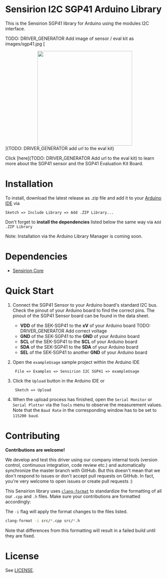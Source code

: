 # Sensirion I2C SGP41 Arduino Library

This is the Sensirion SGP41 library for Arduino using the
modules I2C interface.

TODO: DRIVER_GENERATOR Add image of sensor / eval kit as images/sgp41.jpg
[<center><img src="images/sgp41.jpg" width="300px"></center>](TODO: DRIVER_GENERATOR add url to the eval kit)

Click [here](TODO: DRIVER_GENERATOR Add url to the eval kit) to learn more about the SGP41
sensor and the SGP41 Evaluation Kit Board.


# Installation

To install, download the latest release as .zip file and add it to your
[Arduino IDE](http://www.arduino.cc/en/main/software) via

	Sketch => Include Library => Add .ZIP Library...

Don't forget to **install the dependencies** listed below the same way via `Add
.ZIP Library`

Note: Installation via the Arduino Library Manager is coming soon.

# Dependencies

* [Sensirion Core](https://github.com/Sensirion/arduino-core)


# Quick Start

1. Connect the SGP41 Sensor to your Arduino board's standard
   I2C bus. Check the pinout of your Arduino board to find the correct pins.
   The pinout of the SGP41 Sensor board can be found in the
   data sheet.

	* **VDD** of the SEK-SGP41 to the **xV** of your Arduino board TODO: DRIVER_GENERATOR Add correct voltage
	* **GND** of the SEK-SGP41 to the **GND** of your Arduino board
	* **SCL** of the SEK-SGP41 to the **SCL** of your Arduino board
	* **SDA** of the SEK-SGP41 to the **SDA** of your Arduino board
	* **SEL** of the SEK-SGP41 to another **GND** of your Arduino board

2. Open the `exampleUsage` sample project within the Arduino IDE

		File => Examples => Sensirion I2C SGP41 => exampleUsage

3. Click the `Upload` button in the Arduino IDE or

		Sketch => Upload

4. When the upload process has finished, open the `Serial Monitor` or `Serial
   Plotter` via the `Tools` menu to observe the measurement values. Note that
   the `Baud Rate` in the corresponding window has to be set to `115200 baud`.

# Contributing

**Contributions are welcome!**

We develop and test this driver using our company internal tools (version
control, continuous integration, code review etc.) and automatically
synchronize the master branch with GitHub. But this doesn't mean that we don't
respond to issues or don't accept pull requests on GitHub. In fact, you're very
welcome to open issues or create pull requests :)

This Sensirion library uses
[`clang-format`](https://releases.llvm.org/download.html) to standardize the
formatting of all our `.cpp` and `.h` files. Make sure your contributions are
formatted accordingly:

The `-i` flag will apply the format changes to the files listed.

```bash
clang-format -i src/*.cpp src/*.h
```

Note that differences from this formatting will result in a failed build until
they are fixed.

# License

See [LICENSE](LICENSE).
